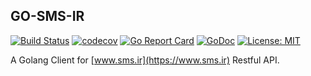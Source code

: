 ## GO-SMS-IR

[![Build Status](https://travis-ci.org/amirhosseinab/go-sms-ir.svg?branch=master)](https://travis-ci.org/amirhosseinab/go-sms-ir)
[![codecov](https://codecov.io/gh/amirhosseinab/go-sms-ir/branch/master/graph/badge.svg)](https://codecov.io/gh/amirhosseinab/go-sms-ir)
[![Go Report Card](https://goreportcard.com/badge/github.com/amirhosseinab/go-sms-ir)](https://goreportcard.com/report/github.com/amirhosseinab/go-sms-ir)
[![GoDoc](https://godoc.org/github.com/amirhosseinab/go-sms-ir/sms?status.svg)](https://godoc.org/github.com/amirhosseinab/go-sms-ir/sms)
[![License: MIT](https://img.shields.io/badge/License-MIT-yellow.svg)](https://opensource.org/licenses/MIT)

A Golang Client for [www.sms.ir](https://www.sms.ir) Restful API.
